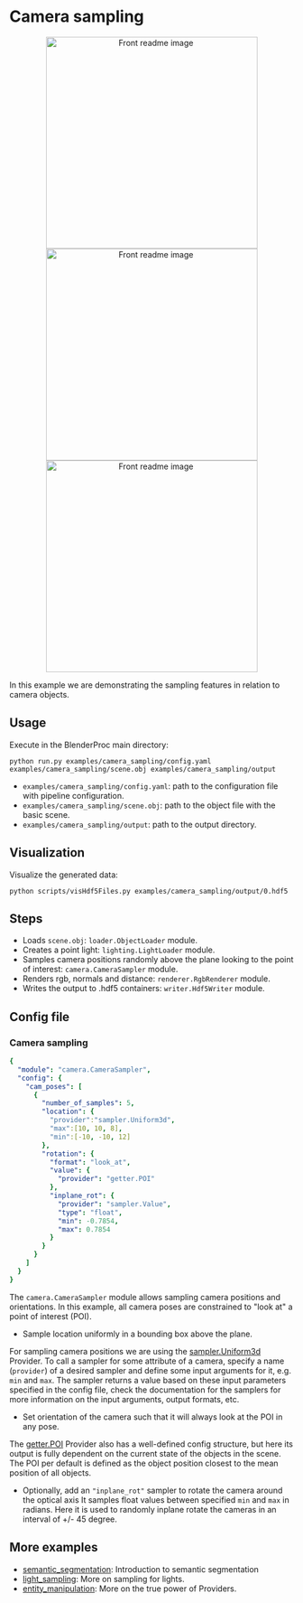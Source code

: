 # Camera sampling


<p align="center">
<img src="rendering_0.png" alt="Front readme image" width=375>
<img src="rendering_1.jpg" alt="Front readme image" width=375>
<img src="rendering_1.jpg" alt="Front readme image" width=375>
</p>

In this example we are demonstrating the sampling features in relation to camera objects.

## Usage

Execute in the BlenderProc main directory:

```
python run.py examples/camera_sampling/config.yaml examples/camera_sampling/scene.obj examples/camera_sampling/output
```

* `examples/camera_sampling/config.yaml`: path to the configuration file with pipeline configuration.
* `examples/camera_sampling/scene.obj`: path to the object file with the basic scene.
* `examples/camera_sampling/output`: path to the output directory.

## Visualization

Visualize the generated data:

```
python scripts/visHdf5Files.py examples/camera_sampling/output/0.hdf5
```

## Steps

* Loads `scene.obj`: `loader.ObjectLoader` module.
* Creates a point light: `lighting.LightLoader` module.
* Samples camera positions randomly above the plane looking to the point of interest: `camera.CameraSampler` module.
* Renders rgb, normals and distance: `renderer.RgbRenderer` module.
* Writes the output to .hdf5 containers: `writer.Hdf5Writer` module.

## Config file

### Camera sampling

```yaml
{
  "module": "camera.CameraSampler",
  "config": {
    "cam_poses": [
      {
        "number_of_samples": 5,
        "location": {
          "provider":"sampler.Uniform3d",
          "max":[10, 10, 8],
          "min":[-10, -10, 12]
        },
        "rotation": {
          "format": "look_at",
          "value": {
            "provider": "getter.POI"
          },
          "inplane_rot": {
            "provider": "sampler.Value",
            "type": "float",
            "min": -0.7854,
            "max": 0.7854
          }
        }
      }
    ]
  }
}
```

The `camera.CameraSampler` module allows sampling camera positions and orientations. 
In this example, all camera poses are constrained to "look at" a point of interest (POI).

* Sample location uniformly in a bounding box above the plane.

For sampling camera positions we are using the [sampler.Uniform3d](../../src/provider/sampler) Provider. To call a sampler for some attribute of a camera, specify a name (`provider`) of a desired sampler and define some input arguments for it, e.g. `min` and `max`.
The sampler returns a value based on these input parameters specified in the config file, check the documentation for the samplers for more information on the input arguments, output formats, etc.

* Set orientation of the camera such that it will always look at the POI in any pose. 

The [getter.POI](../../src/provider/getter) Provider also has a well-defined config structure, but here its output is fully dependent on the current state of the objects in the scene. The POI per default is defined as the object position closest to the mean position of all objects. 

* Optionally, add an `"inplane_rot"` sampler to rotate the camera around the optical axis
It samples float values between specified `min` and `max` in radians. Here it is used to randomly inplane rotate the cameras in an interval of +/- 45 degree.

## More examples

* [semantic_segmentation](../semantic_segmentation): Introduction to semantic segmentation
* [light_sampling](../light_sampling): More on sampling for lights.
* [entity_manipulation](../entity_manipulation): More on the true power of Providers.
